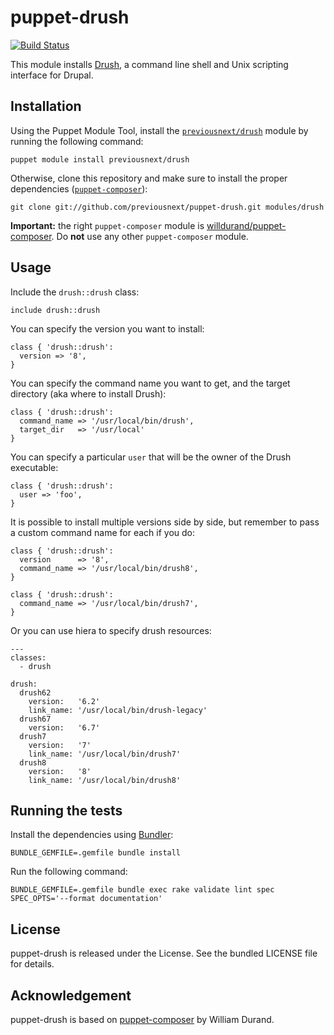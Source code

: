 puppet-drush
===============

[![Build
Status](https://secure.travis-ci.org/previousnext/puppet-drush.png)](http://travis-ci.org/previousnext/puppet-drush)

This module installs [Drush](http://www.drush.org//), a command line shell and
Unix scripting interface for Drupal.

Installation
------------

Using the Puppet Module Tool, install the
[`previousnext/drush`](http://forge.puppetlabs.com/previousnext/drush) module by
running the following command:

    puppet module install previousnext/drush

Otherwise, clone this repository and make sure to install the proper
dependencies ([`puppet-composer`](https://github.com/willdurand/puppet-composer)):

    git clone git://github.com/previousnext/puppet-drush.git modules/drush

**Important:** the right `puppet-composer` module is
[willdurand/puppet-composer](https://github.com/willdurand/puppet-composer).
Do **not** use any other `puppet-composer` module.

Usage
-----

Include the `drush::drush` class:

    include drush::drush

You can specify the version you want to install:

    class { 'drush::drush':
      version => '8',
    }

You can specify the command name you want to get, and the target directory (aka
where to install Drush):

    class { 'drush::drush':
      command_name => '/usr/local/bin/drush',
      target_dir   => '/usr/local'
    }

You can specify a particular `user` that will be the owner of the Drush
executable:

    class { 'drush::drush':
      user => 'foo',
    }

It is possible to install multiple versions side by side, but remember to pass
a custom command name for each if you do:

    class { 'drush::drush':
      version      => '8',
      command_name => '/usr/local/bin/drush8',
    }

    class { 'drush::drush':
      command_name => '/usr/local/bin/drush7',
    }

Or you can use hiera to specify drush resources:

    ---
    classes:
      - drush

    drush:
      drush62
        version:   '6.2'
        link_name: '/usr/local/bin/drush-legacy'
      drush67
        version:   '6.7'
      drush7
        version:   '7'
        link_name: '/usr/local/bin/drush7'
      drush8
        version:   '8'
        link_name: '/usr/local/bin/drush8'

Running the tests
-----------------

Install the dependencies using [Bundler](http://gembundler.com):

    BUNDLE_GEMFILE=.gemfile bundle install

Run the following command:

    BUNDLE_GEMFILE=.gemfile bundle exec rake validate lint spec SPEC_OPTS='--format documentation'

License
-------

puppet-drush is released under the  License. See the bundled LICENSE file
for details.


Acknowledgement
---------------

puppet-drush is based on [puppet-composer](https://github.com/willdurand/puppet-composer) by William Durand.
